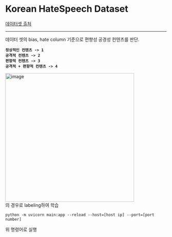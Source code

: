 # Korean HateSpeech Dataset

<a href="https://github.com/kocohub/korean-hate-speech">데이터셋 출처</a> </br> <hr>

데이터  셋의 bias, hate column 기준으로 편향성 공경성 컨텐츠를 판단.<br>
<strong>
```
정상적인 컨텐츠 -> 1 
공격적 컨텐츠 -> 2 
편향적 컨텐츠 -> 3 
공격적 + 편향적 컨텐츠 -> 4 
```
</strong>
<img width="402" alt="image" src="https://github.com/ETRI-Issue-Tracker/AI/assets/74136791/e0f5b5d0-90cc-48c3-8aa5-83f7c79a14d2">
<br>
의 경우로 labeling하여 학습

<br>


```
python -m uvicorn main:app --reload --host=[host ip] --port=[port number]
```
위 명령어로 실행
